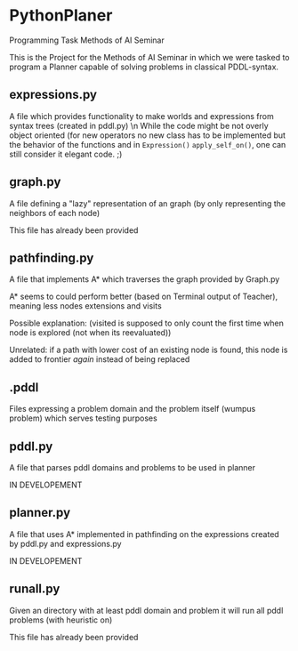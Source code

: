 # PythonPlaner
Programming Task Methods of AI Seminar

This is the Project for the Methods of AI Seminar in which we were tasked to program a Planner capable of solving problems in classical PDDL-syntax.

## expressions.py
A file which provides functionality to make worlds and expressions from syntax trees (created in pddl.py) \n
  While the code might be not overly object oriented (for new operators no new class has to be implemented but the behavior of the functions and in ```Expression()``` ```apply_self_on()```, one can still consider it elegant code. ;)
 
## graph.py
A file defining a "lazy" representation of an graph (by only representing the neighbors of each node)

This file has already been provided
  
## pathfinding.py
A file that implements A* which traverses the graph provided by Graph.py

A* seems to could perform better (based on Terminal output of Teacher), meaning less nodes extensions and visits

Possible explanation: (visited is supposed to only count the first time when node is explored (not when its reevaluated))
    
    
Unrelated: if a path with lower cost of an existing node is found, this node is added to frontier *again* instead of being replaced
  
## .pddl
Files expressing a problem domain and the problem itself (wumpus problem) which serves testing purposes

## pddl.py
A file that parses pddl domains and problems to be used in planner

IN DEVELOPEMENT
  
## planner.py
A file that uses A* implemented in pathfinding on the expressions created by pddl.py and expressions.py

IN DEVELOPEMENT

## runall.py
Given an directory with at least pddl domain and problem it will run all pddl problems (with heuristic on)

This file has already been provided